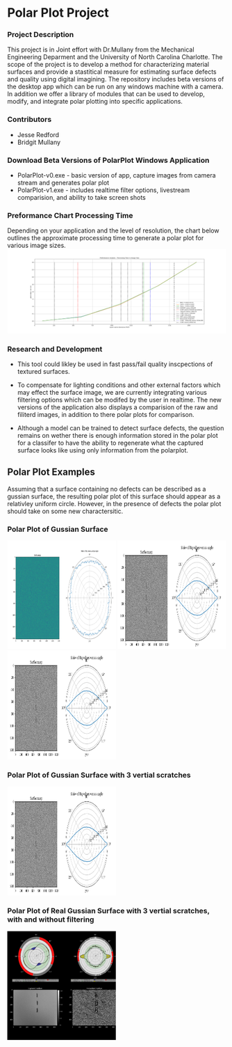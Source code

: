 # Polar Plot Project

### Project Description
This project is in Joint effort with Dr.Mullany from the Mechanical Engineering Deparment and the University of North Carolina Charlotte.
The scope of the project is to develop a method for characterizing material surfaces and provide a stastitical measure for estimating surface defects and quality using digital imagining. The repository includes beta versions of the desktop app which can be run on any windows machine with a camera. In addition we offer a library of modules that can be used to develop, modify, and integrate polar plotting into specific applications. 

### Contributors
- Jesse Redford
- Bridgit Mullany

### Download Beta Versions of PolarPlot Windows Application 
- PolarPlot-v0.exe - basic version of app, capture images from camera stream and generates polar plot
- PolarPlot-v1.exe - includes realtime filter options, livestream comparision, and ability to take screen shots

### Preformance Chart Processing Time 
Depending on your application and the level of resolution, the chart below outlines the approximate processing time to generate a polar plot for various image sizes.
![PolarPlot](https://github.com/Jesse-Redford/PolarPlots/blob/master/Processing_Analysis_time_vs_image_size.png)


### Research and Development

- This tool could likley be used in fast pass/fail quality inscpections of textured surfaces. 

- To compensate for lighting conditions and other external factors which may effect the surface image, we are currently integrating various filtering options which can be modifed by the user in realtime. The new versions of the application also displays a comparision of the raw and filiterd images, in addition to there polar plots for comparison.

- Although a model can be trained to detect surface defects, the question remains on wether there is enough information stored in the polar plot for a classifer to have the ability to regenerate what the captured surface looks like using only information from the polarplot.



## Polar Plot Examples
Assuming that a surface containing no defects can be described as a gussian surface, the resulting polar plot of this surface should appear as a relativley uniform circle.
However, in the presence of defects the polar plot should take on some new charactersitic.

### Polar Plot of Gussian Surface
<img src="https://github.com/Jesse-Redford/PolarPlots/blob/master/gussian_surface.png" width="250" height="250"> <img src="https://github.com/Jesse-Redford/PolarPlots/blob/master/gussian_surface_with_defects.png" width="250" height="250"> <img src="https://github.com/Jesse-Redford/PolarPlots/blob/master/gussian_surface_with_defects.png" width="250" height="250">

### Polar Plot of Gussian Surface with 3 vertial scratches
<img src="https://github.com/Jesse-Redford/PolarPlots/blob/master/gussian_surface_with_defects.png" width="250" height="250">

### Polar Plot of Real Gussian Surface with 3 vertial scratches, with and without filtering
<img src="https://github.com/Jesse-Redford/PolarPlots/blob/master/real_gussian_surface_with_defects.png" width="250" height="250">


